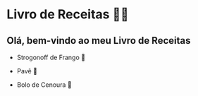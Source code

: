 # Livro de Receitas :man_cook:

## Olá, bem-vindo ao meu Livro de Receitas

- Strogonoff de Frango :chicken:
- Pavê :cake:

- Bolo de Cenoura :carrot:

